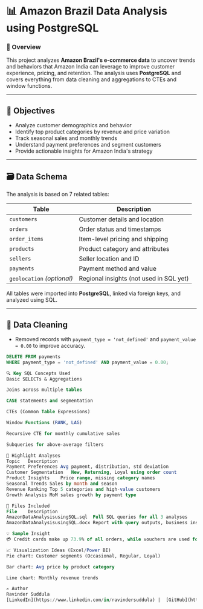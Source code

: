 # 📊 Amazon Brazil Data Analysis using PostgreSQL

### 📝 Overview
This project analyzes **Amazon Brazil's e-commerce data** to uncover trends and behaviors that Amazon India can leverage to improve customer experience, pricing, and retention. The analysis uses **PostgreSQL** and covers everything from data cleaning and aggregations to CTEs and window functions.

---

## 🎯 Objectives
- Analyze customer demographics and behavior
- Identify top product categories by revenue and price variation
- Track seasonal sales and monthly trends
- Understand payment preferences and segment customers
- Provide actionable insights for Amazon India's strategy

---

## 🗃️ Data Schema
The analysis is based on 7 related tables:

| Table | Description |
|-------|-------------|
| `customers` | Customer details and location |
| `orders` | Order status and timestamps |
| `order_items` | Item-level pricing and shipping |
| `products` | Product category and attributes |
| `sellers` | Seller location and ID |
| `payments` | Payment method and value |
| `geolocation` *(optional)* | Regional insights (not used in SQL yet) |

All tables were imported into **PostgreSQL**, linked via foreign keys, and analyzed using SQL.

---

## 🧹 Data Cleaning
- Removed records with `payment_type = 'not_defined'` and `payment_value = 0.00` to improve accuracy.
```sql
DELETE FROM payments
WHERE payment_type = 'not_defined' AND payment_value = 0.00;

🔍 Key SQL Concepts Used
Basic SELECTs & Aggregations

Joins across multiple tables

CASE statements and segmentation

CTEs (Common Table Expressions)

Window Functions (RANK, LAG)

Recursive CTE for monthly cumulative sales

Subqueries for above-average filters

🧪 Highlight Analyses
Topic	Description
Payment Preferences	Avg payment, distribution, std deviation
Customer Segmentation	New, Returning, Loyal using order count
Product Insights	Price range, missing category names
Seasonal Trends	Sales by month and season
Revenue Ranking	Top 5 categories and high-value customers
Growth Analysis	MoM sales growth by payment type

📂 Files Included
File	Description
AmazonDataAnalysisusingSQL.sql	Full SQL queries for all 3 analyses
AmazonDataAnalysisusingSQL.docx	Report with query outputs, business insights, and recommendations

💡 Sample Insight
💳 Credit cards make up 73.9% of all orders, while vouchers are used for small consistent purchases — a valuable insight for Amazon India’s payment strategy.

📈 Visualization Ideas (Excel/Power BI)
Pie chart: Customer segments (Occasional, Regular, Loyal)

Bar chart: Avg price by product category

Line chart: Monthly revenue trends

✍️ Author
Ravinder Suddula
[LinkedIn](https://www.linkedin.com/in/ravindersuddula) |  [GitHub](https://github.com/ravindersuddula)
